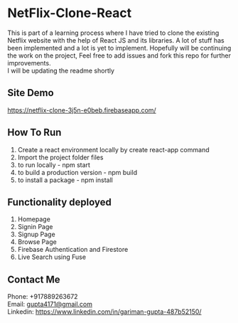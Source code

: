 # NetFlix-Clone-React
This is part of a learning process where I have tried to clone the existing Netflix website with the help of React JS and its libraries. A lot of stuff has been implemented and a  lot is yet to implement. Hopefully will be continuing the work on the project, Feel free to add issues and fork this repo for further improvements.  
I will be updating the readme shortly  
  
## Site Demo  
https://netflix-clone-3j5n-e0beb.firebaseapp.com/  
  
## How To Run

1. Create a react environment locally by create react-app command  
2. Import the project folder files  
3. to run locally - npm start  
4. to build a production version - npm build  
5. to install a package - npm install <packagename>  
  
## Functionality deployed  
  
1. Homepage  
2. Signin Page  
3. Signup Page  
4. Browse Page  
5. Firebase Authentication and Firestore  
6. Live Search using Fuse  
  
## Contact Me
Phone: +917889263672  
Email: gupta4171@gmail.com  
Linkedin: https://www.linkedin.com/in/gariman-gupta-487b52150/  
